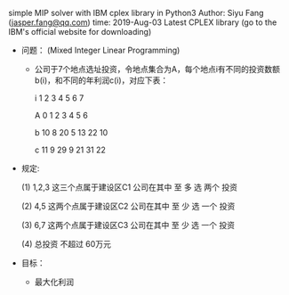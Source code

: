 simple MIP solver with IBM cplex library in Python3
Author: Siyu Fang (jasper.fang@qq.com)
time: 2019-Aug-03 Latest CPLEX library (go to the IBM's official website for downloading)


 - 问题： (Mixed Integer Linear Programming)
	 - 公司于7个地点选址投资，令地点集合为A，每个地点i有不同的投资数额b(i)，和不同的年利润c(i)，对应下表：

		 i   1     2     3     4     5     6     7   
		 
		 A   0     1     2     3     4     5     6 
		 
		 b   10    8     20    5     13    22    10
		 
		 c   11    9     29    9     21    31    22
		 

 - 规定:
 
	(1) 1,2,3 这三个点属于建设区C1  公司在其中  至 多 选 两个 投资
	
	(2) 4,5   这两个点属于建设区C2  公司在其中  至 少 选 一个 投资
	
	(3) 6,7   这两个点属于建设区C3  公司在其中  至 少 选 一个 投资
	
	(4) 总投资 不超过 60万元

 - 目标：
 
	 - 最大化利润

